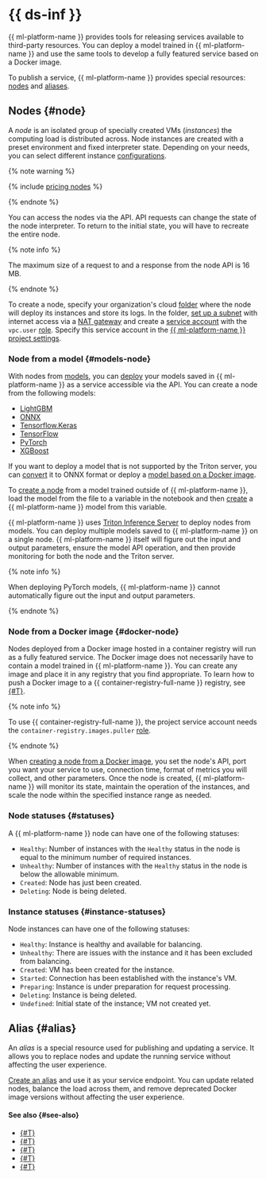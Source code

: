 # {{ ds-inf }}

{{ ml-platform-name }} provides tools for releasing services available to third-party resources. You can deploy a model trained in {{ ml-platform-name }} and use the same tools to develop a fully featured service based on a Docker image.

To publish a service, {{ ml-platform-name }} provides special resources: [nodes](#node) and [aliases](#statuses).

## Nodes {#node}

A _node_ is an isolated group of specially created VMs (_instances_) the computing load is distributed across. Node instances are created with a preset environment and fixed interpreter state. Depending on your needs, you can select different instance [configurations](../../concepts/configurations.md).

{% note warning %}

{% include [pricing nodes](../../../_includes/datasphere/nodes-pricing-warn.md) %}

{% endnote %}

You can access the nodes via the API. API requests can change the state of the node interpreter. To return to the initial state, you will have to recreate the entire node.

{% note info %}

The maximum size of a request to and a response from the node API is 16 MB.

{% endnote %}

To create a node, specify your organization's cloud [folder](../../../resource-manager/concepts/resources-hierarchy.md#folder) where the node will deploy its instances and store its logs. In the folder, [set up a subnet](../../../vpc/operations/subnet-create.md) with internet access via a [NAT gateway](../../../vpc/operations/create-nat-gateway.md) and create a [service account](../../../iam/operations/sa/create.md) with the `vpc.user` [role](../../../vpc/security/index.md#vpc-user). Specify this service account in the [{{ ml-platform-name }} project settings](../../operations/projects/update.md).

### Node from a model {#models-node}

With nodes from [models](../models/index.md), you can [deploy](../../operations/deploy/node-create.md#from-model) your models saved in {{ ml-platform-name }} as a service accessible via the API. You can create a node from the following models:

* [LightGBM](https://lightgbm.readthedocs.io)
* [ONNX](https://onnx.ai/)
* [Tensorflow.Keras](https://keras.io)
* [TensorFlow](https://www.tensorflow.org)
* [PyTorch](https://pytorch.org)
* [XGBoost](https://lightgbm.readthedocs.io)

If you want to deploy a model that is not supported by the Triton server, you can [convert](https://onnx.ai/sklearn-onnx/auto_tutorial/plot_gexternal_catboost.html) it to ONNX format or deploy a [model based on a Docker image](#docker-node).

To [create a node](../../operations/deploy/node-create.md#from-model) from a model trained outside of {{ ml-platform-name }}, load the model from the file to a variable in the notebook and then [create](../../operations/data/models.md#create) a {{ ml-platform-name }} model from this variable.

{{ ml-platform-name }} uses [Triton Inference Server](https://developer.nvidia.com/triton-inference-server) to deploy nodes from models. You can deploy multiple models saved to {{ ml-platform-name }} on a single node. {{ ml-platform-name }} itself will figure out the input and output parameters, ensure the model API operation, and then provide monitoring for both the node and the Triton server.

{% note info %}

When deploying PyTorch models, {{ ml-platform-name }} cannot automatically figure out the input and output parameters.

{% endnote %}

### Node from a Docker image {#docker-node}

Nodes deployed from a Docker image hosted in a container registry will run as a fully featured service. The Docker image does not necessarily have to contain a model trained in {{ ml-platform-name }}. You can create any image and place it in any registry that you find appropriate. To learn how to push a Docker image to a {{ container-registry-full-name }} registry, see [{#T}](../../../container-registry/operations/docker-image/docker-image-push.md).

{% note info %}

To use {{ container-registry-full-name }}, the project service account needs the `container-registry.images.puller` [role](../../../container-registry/security/index.md#container-registry-images-puller).

{% endnote %}

When [creating a node from a Docker image](../../operations/deploy/node-create.md#from-docker), you set the node's API, port you want your service to use, connection time, format of metrics you will collect, and other parameters. Once the node is created, {{ ml-platform-name }} will monitor its state, maintain the operation of the instances, and scale the node within the specified instance range as needed.

### Node statuses {#statuses}

A {{ ml-platform-name }} node can have one of the following statuses:

* `Healthy`: Number of instances with the `Healthy` status in the node is equal to the minimum number of required instances.
* `Unhealthy`: Number of instances with the `Healthy` status in the node is below the allowable minimum.
* `Created`: Node has just been created.
* `Deleting`: Node is being deleted.

### Instance statuses {#instance-statuses}

Node instances can have one of the following statuses:

* `Healthy`: Instance is healthy and available for balancing.
* `Unhealthy`: There are issues with the instance and it has been excluded from balancing.
* `Created`: VM has been created for the instance.
* `Started`: Connection has been established with the instance's VM.
* `Preparing`: Instance is under preparation for request processing.
* `Deleting`: Instance is being deleted.
* `Undefined`: Initial state of the instance; VM not created yet.


## Alias {#alias}

An _alias_ is a special resource used for publishing and updating a service. It allows you to replace nodes and update the running service without affecting the user experience.

[Create an alias](../../../datasphere/operations/deploy/alias-create.md) and use it as your service endpoint. You can update related nodes, balance the load across them, and remove deprecated Docker image versions without affecting the user experience.


#### See also {#see-also}

* [{#T}](../../operations/deploy/node-create.md)
* [{#T}](../../operations/deploy/alias-create.md)
* [{#T}](../../tutorials/node-from-model.md)
* [{#T}](../../tutorials/node-from-docker.md)
* [{#T}](../../tutorials/node-from-docker-fast-api.md)
